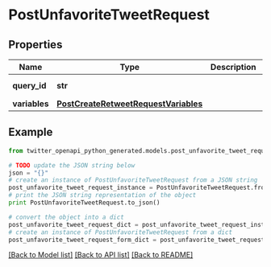 # PostUnfavoriteTweetRequest


## Properties
Name | Type | Description | Notes
------------ | ------------- | ------------- | -------------
**query_id** | **str** |  | [default to 'ZYKSe-w7KEslx3JhSIk5LA']
**variables** | [**PostCreateRetweetRequestVariables**](PostCreateRetweetRequestVariables.md) |  | 

## Example

```python
from twitter_openapi_python_generated.models.post_unfavorite_tweet_request import PostUnfavoriteTweetRequest

# TODO update the JSON string below
json = "{}"
# create an instance of PostUnfavoriteTweetRequest from a JSON string
post_unfavorite_tweet_request_instance = PostUnfavoriteTweetRequest.from_json(json)
# print the JSON string representation of the object
print PostUnfavoriteTweetRequest.to_json()

# convert the object into a dict
post_unfavorite_tweet_request_dict = post_unfavorite_tweet_request_instance.to_dict()
# create an instance of PostUnfavoriteTweetRequest from a dict
post_unfavorite_tweet_request_form_dict = post_unfavorite_tweet_request.from_dict(post_unfavorite_tweet_request_dict)
```
[[Back to Model list]](../README.md#documentation-for-models) [[Back to API list]](../README.md#documentation-for-api-endpoints) [[Back to README]](../README.md)


